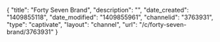 {
    "title": "Forty Seven Brand",
    "description": "",
    "date_created": "1409855118",
    "date_modified": "1409855961",
    "channelid": "3763931",
    "type": "captivate",
    "layout": "channel",
    "url": "\/c\/forty-seven-brand\/3763931"
}